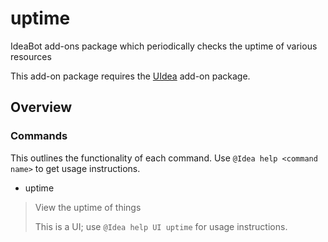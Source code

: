 # uptime
IdeaBot add-ons package which periodically checks the uptime of various resources

This add-on package requires the [UIdea](https://github.com/IdeaBot/UIdea) add-on package.

## Overview ##

### Commands ###
This outlines the functionality of each command.
Use `@Idea help <command name>` to get usage instructions.

* uptime
> View the uptime of things
>
> This is a UI; use `@Idea help UI uptime` for usage instructions.
